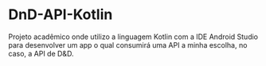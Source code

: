 # DnD-API-Kotlin

Projeto acadêmico onde utilizo a linguagem Kotlin com a IDE Android Studio para desenvolver um app o qual consumirá uma API a minha escolha, no caso, a API de D&D.
